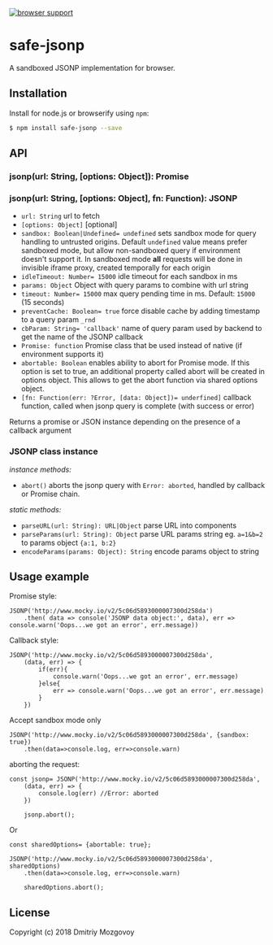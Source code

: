 [![browser support](https://ci.testling.com/DigitalBrainJS/safe-jsonp.png)
](https://ci.testling.com/DigitalBrainJS/safe-jsonp)

# safe-jsonp

A sandboxed JSONP implementation for browser.

## Installation

Install for node.js or browserify using `npm`:

``` bash
$ npm install safe-jsonp --save
```
## API

### jsonp(url: String, [options: Object]): Promise
### jsonp(url: String, [options: Object], fn: Function): JSONP

  - `url: String` url to fetch
  - `[options: Object]` [optional]
  - `sandbox: Boolean|Undefined= undefined` sets sandbox mode for query handling to untrusted origins. 
  Default `undefined` value means prefer sandboxed mode, but allow non-sandboxed query if environment doesn't support it.
  In sandboxed mode **all** requests will be done in invisible iframe proxy, created temporally for each origin 
  - `idleTimeout: Number= 15000` idle timeout for each sandbox in ms
  - `params: Object` Object with query params to combine with url string
  - `timeout: Number= 15000` max query pending time in ms. Default: `15000` (15 seconds)
  - `preventCache: Boolean= true` force disable cache by adding timestamp to a query param `_rnd`
  - `cbParam: String= 'callback'` name of query param used by backend to get the name of the JSONP callback
  - `Promise: function` Promise class that be used instead of native (if environment supports it)  
  - `abortable: Boolean` enables ability to abort for Promise mode. If this option is set to true, 
  an additional property called abort will be created in options object. 
  This allows to get the abort function via shared options object.  
- `[fn: Function(err: ?Error, [data: Object])= underfined]` callback function, called when jsonp query is complete 
(with success or error)

Returns a promise or JSON instance depending on the presence of a callback argument

### JSONP class instance
*instance methods:*
  - `abort()` aborts the jsonp query with `Error: aborted`, handled by callback or Promise chain.

*static methods:*
  - `parseURL(url: String): URL|Object` parse URL into components
  - `parseParams(url: String): Object` parse URL params string eg. `a=1&b=2` to params object `{a:1, b:2}`
  - `encodeParams(params: Object): String` encode params object to string

## Usage example
Promise style:
```
JSONP('http://www.mocky.io/v2/5c06d5893000007300d258da')
    .then( data => console('JSONP data object:', data), err => console.warn('Oops...we got an error', err.message))
```
Callback style:
```
JSONP('http://www.mocky.io/v2/5c06d5893000007300d258da',
    (data, err) => {
        if(err){
            console.warn('Oops...we got an error', err.message)
        }else{
            err => console.warn('Oops...we got an error', err.message)
        }    
    })
```

Accept sandbox mode only
```
JSONP('http://www.mocky.io/v2/5c06d5893000007300d258da', {sandbox: true})
    .then(data=>console.log, err=>console.warn)

```

aborting the request:
```
const jsonp= JSONP('http://www.mocky.io/v2/5c06d5893000007300d258da',
    (data, err) => {
        console.log(err) //Error: aborted  
    })
    
    jsonp.abort();
```
Or
```
const sharedOptions= {abortable: true};

JSONP('http://www.mocky.io/v2/5c06d5893000007300d258da', sharedOptions)
    .then(data=>console.log, err=>console.warn)
    
    sharedOptions.abort();
```

## License

Copyright (c) 2018 Dmitriy Mozgovoy